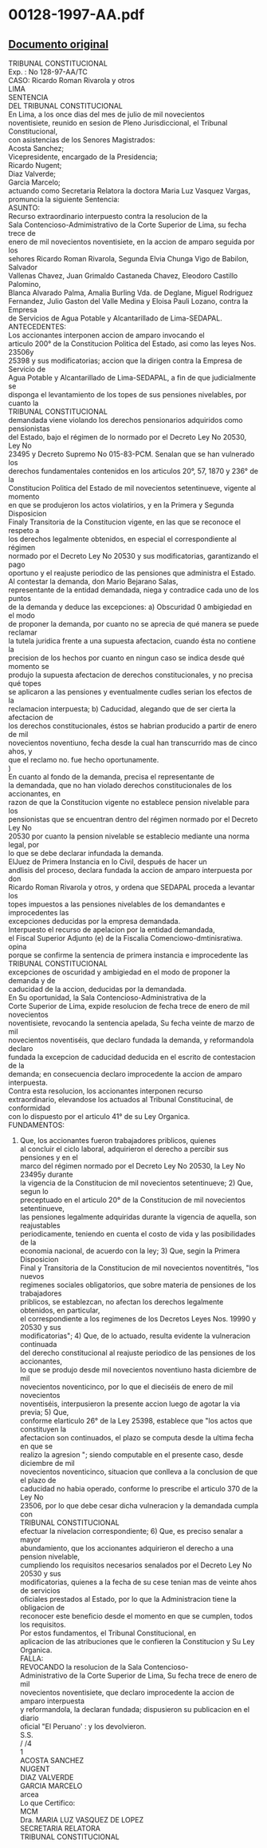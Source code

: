 
00128-1997-AA.pdf
=================
  
[Documento original](https://tc.gob.pe/jurisprudencia/1997/00128-1997-AA.pdf)  
---  
TRIBUNAL CONSTITUCIONAL  
Exp. : No 128-97-AA/TC  
CASO: Ricardo Roman Rivarola y otros  
LIMA  
SENTENCIA  
DEL TRIBUNAL CONSTITUCIONAL  
En Lima, a los once dias del mes de julio de mil novecientos  
noventisiete, reunido en sesion de Pleno Jurisdiccional, el Tribunal Constitucional,  
con asistencias de los Senores Magistrados:  
Acosta Sanchez;  
Vicepresidente, encargado de la Presidencia;  
Ricardo Nugent;  
Diaz Valverde;  
Garcia Marcelo;  
actuando como Secretaria Relatora la doctora Maria Luz Vasquez Vargas,  
promuncia la siguiente Sentencia:  
ASUNTO:  
Recurso extraordinario interpuesto contra la resolucion de la  
Sala Contencioso-Admimistrativo de la Corte Superior de Lima, su fecha trece de  
enero de mil novecientos noventisiete, en la accion de amparo seguida por los  
sehores Ricardo Roman Rivarola, Segunda Elvia Chunga Vigo de Babilon, Salvador  
Vallenas Chavez, Juan Grimaldo Castaneda Chavez, Eleodoro Castillo Palomino,  
Blanca Alvarado Palma, Amalia Burling Vda. de Deglane, Miguel Rodriguez  
Fernandez, Julio Gaston del Valle Medina y Eloisa Pauli Lozano, contra la Empresa  
de Servicios de Agua Potable y Alcantarillado de Lima-SEDAPAL.  
ANTECEDENTES:  
Los accionantes interponen accion de amparo invocando el  
articulo 200° de la Constitucion Politica del Estado, asi como las leyes Nos. 23506y  
25398 y sus modificatorias; accion que la dirigen contra la Empresa de Servicio de  
Agua Potable y Alcantarillado de Lima-SEDAPAL, a fin de que judicialmente se  
disponga el levantamiento de los topes de sus pensiones nivelables, por cuanto la  
TRIBUNAL CONSTITUCIONAL  
demandada viene violando los derechos pensionarios adquiridos como pensionistas  
del Estado, bajo el régimen de lo normado por el Decreto Ley No 20530, Ley No  
23495 y Decreto Supremo No 015-83-PCM. Senalan que se han vulnerado los  
derechos fundamentales contenidos en los articulos 20°, 57, 1870 y 236° de la  
Constitucion Politica del Estado de mil novecientos setentinueve, vigente al momento  
en que se produjeron los actos violatirios, y en la Primera y Segunda Disposicion  
Finaly Transitoria de la Constitucion vigente, en las que se reconoce el respeto a  
los derechos legalmente obtenidos, en especial el correspondiente al régimen  
normado por el Decreto Ley No 20530 y sus modificatorias, garantizando el pago  
oportuno y el reajuste periodico de las pensiones que administra el Estado.  
Al contestar la demanda, don Mario Bejarano Salas,  
representante de la entidad demandada, niega y contradice cada uno de los puntos  
de la demanda y deduce las excepciones: a) Obscuridad 0 ambigiedad en el modo  
de proponer la demanda, por cuanto no se aprecia de qué manera se puede reclamar  
la tutela juridica frente a una supuesta afectacion, cuando ésta no contiene la  
precision de los hechos por cuanto en ningun caso se indica desde qué momento se  
produjo la supuesta afectacion de derechos constitucionales, y no precisa qué topes  
se aplicaron a las pensiones y eventualmente cudles serian los efectos de la  
reclamacion interpuesta; b) Caducidad, alegando que de ser cierta la afectacion de  
los derechos constitucionales, éstos se habrian producido a partir de enero de mil  
novecientos noventiuno, fecha desde la cual han transcurrido mas de cinco ahos, y  
que el reclamo no. fue hecho oportunamente.  
)  
En cuanto al fondo de la demanda, precisa el representante de  
la demandada, que no han violado derechos constitucionales de los accionantes, en  
razon de que la Constitucion vigente no establece pension nivelable para los  
pensionistas que se encuentran dentro del régimen normado por el Decreto Ley No  
20530 por cuanto la pension nivelable se establecio mediante una norma legal, por  
lo que se debe declarar infundada la demanda.  
ElJuez de Primera Instancia en lo Civil, después de hacer un  
andlisis del proceso, declara fundada la accion de amparo interpuesta por don  
Ricardo Roman Rivarola y otros, y ordena que SEDAPAL proceda a levantar los  
topes impuestos a las pensiones nivelables de los demandantes e improcedentes las  
excepciones deducidas por la empresa demandada.  
Interpuesto el recurso de apelacion por la entidad demandada,  
el Fiscal Superior Adjunto (e) de la Fiscalia Comenciowo-dmtinisratiwa. opina  
porque se confirme la sentencia de primera instancia e improcedente las  
TRIBUNAL CONSTITUCIONAL  
excepciones de oscuridad y ambigiedad en el modo de proponer la demanda y de  
caducidad de la accion, deducidas por la demandada.  
En Su oportunidad, la Sala Contencioso-Administrativa de la  
Corte Superior de Lima, expide resolucion de fecha trece de enero de mil novecientos  
noventisiete, revocando la sentencia apelada, Su fecha veinte de marzo de mil  
novecientos noventiséis, que declaro fundada la demanda, y reformandola declaro  
fundada la excepcion de caducidad deducida en el escrito de contestacion de la  
demanda; en consecuencia declaro improcedente la accion de amparo interpuesta.  
Contra esta resolucion, los accionantes interponen recurso  
extraordinario, elevandose los actuados al Tribunal Constitucinal, de conformidad  
con lo dispuesto por el articulo 41° de su Ley Organica.  
FUNDAMENTOS:  
1) Que, los accionantes fueron trabajadores priblicos, quienes  
al concluir el ciclo laboral, adquirieron el derecho a percibir sus pensiones y en el  
marco del régimen normado por el Decreto Ley No 20530, la Ley No 23495y durante  
la vigencia de la Constitucion de mil novecientos setentinueve; 2) Que, segun lo  
preceptuado en el articulo 20° de la Constitucion de mil novecientos setentinueve,  
las pensiones legalmente adquiridas durante la vigencia de aquella, son reajustables  
periodicamente, teniendo en cuenta el costo de vida y las posibilidades de la  
economia nacional, de acuerdo con la ley; 3) Que, segin la Primera Disposicion  
Final y Transitoria de la Constitucion de mil novecientos noventitrés, "los nuevos  
regimenes sociales obligatorios, que sobre materia de pensiones de los trabajadores  
priblicos, se establezcan, no afectan los derechos legalmente obtenidos, en particular,  
el correspondiente a los regimenes de los Decretos Leyes Nos. 19990 y 20530 y sus  
modificatorias"; 4) Que, de lo actuado, resulta evidente la vulneracion continuada  
del derecho constitucional al reajuste periodico de las pensiones de los accionantes,  
lo que se produjo desde mil novecientos noventiuno hasta diciembre de mil  
novecientos noventicinco, por lo que el dieciséis de enero de mil novecientos  
noventiséis, interpusieron la presente accion luego de agotar la via previa; 5) Que,  
conforme elarticulo 26° de la Ley 25398, establece que "los actos que constituyen la  
afectacion son continuados, el plazo se computa desde la ultima fecha en que se  
realizo la agresion "; siendo computable en el presente caso, desde diciembre de mil  
novecientos noventicinco, situacion que conlleva a la conclusion de que el plazo de  
caducidad no habia operado, conforme lo prescribe el articulo 370 de la Ley No  
23506, por lo que debe cesar dicha vulneracion y la demandada cumpla con  
TRIBUNAL CONSTITUCIONAL  
efectuar la nivelacion correspondiente; 6) Que, es preciso senalar a mayor  
abundamiento, que los accionantes adquirieron el derecho a una pension nivelable,  
cumpliendo los requisitos necesarios senalados por el Decreto Ley No 20530 y sus  
modificatorias, quienes a la fecha de su cese tenian mas de veinte ahos de servicios  
oficiales prestados al Estado, por lo que la Administracion tiene la obligacion de  
reconocer este beneficio desde el momento en que se cumplen, todos los requisitos.  
Por estos fundamentos, el Tribunal Constitucional, en  
aplicacion de las atribuciones que le confieren la Constitucion y Su Ley Organica.  
FALLA:  
REVOCANDO la resolucion de la Sala Contencioso-  
Administrativo de la Corte Superior de Lima, Su fecha trece de enero de mil  
novecientos noventisiete, que declaro improcedente la accion de amparo interpuesta  
y reformandola, la declaran fundada; dispusieron su publicacion en el diario  
oficial "El Peruano' : y los devolvieron.  
S.S.  
/ /4  
1  
ACOSTA SANCHEZ  
NUGENT  
DIAZ VALVERDE  
GARCIA MARCELO  
arcea  
Lo que Certifico:  
MCM  
Dra. MARIA LUZ VASQUEZ DE LOPEZ  
SECRETARIA RELATORA  
TRIBUNAL CONSTITUCIONAL